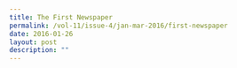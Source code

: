 ```yaml
---
title: The First Newspaper
permalink: /vol-11/issue-4/jan-mar-2016/first-newspaper
date: 2016-01-26
layout: post
description: ""
---
```

